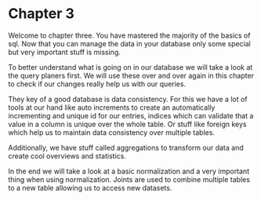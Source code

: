 # Chapter 3

Welcome to chapter three.
You have mastered the majority of the basics of sql.
Now that you can manage the data in your database only some special but very important stuff is missing.

To better understand what is going on in our database we will take a look at the query planers first.
We will use these over and over again in this chapter to check if our changes really help us with our queries. 

They key of a good database is data consistency.
For this we have a lot of tools at our hand like auto increments to create an automatically incrementing and unique id for our entries, indices which can validate that a value in a column is unique over the whole table.
Or stuff like foreign keys which help us to maintain data consistency over multiple tables.

Additionally, we have stuff called aggregations to transform our data and create cool overviews and statistics.

In the end we will take a look at a basic normalization and a very important thing when using normalization.
Joints are used to combine multiple tables to a new table allowing us to access new datasets.
